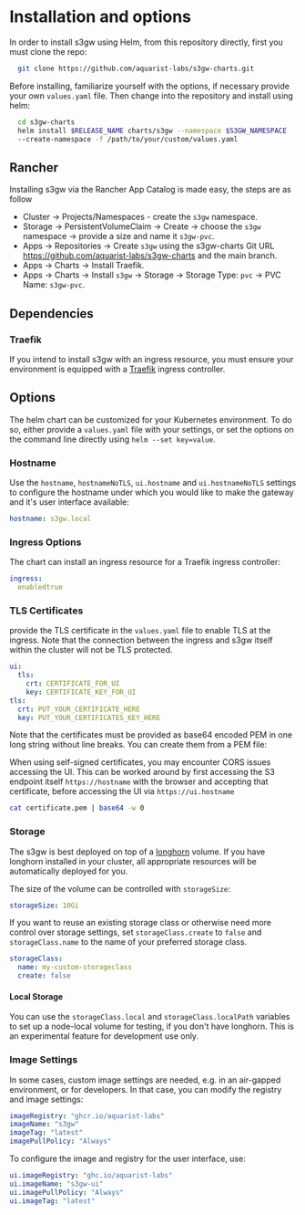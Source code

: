 # Installation and options

In order to install s3gw using Helm, from this repository directly, first you
must clone the repo:

```bash
  git clone https://github.com/aquarist-labs/s3gw-charts.git
```

Before installing, familiarize yourself with the options, if necessary provide
your own `values.yaml` file. Then change into the repository and install using
helm:

```bash
  cd s3gw-charts
  helm install $RELEASE_NAME charts/s3gw --namespace $S3GW_NAMESPACE
  --create-namespace -f /path/to/your/custom/values.yaml
```

## Rancher

Installing s3gw via the Rancher App Catalog is made easy, the steps are as
follow

- Cluster -> Projects/Namespaces - create the `s3gw` namespace.
- Storage -> PersistentVolumeClaim -> Create -> choose the `s3gw` namespace ->
  provide a size and name it `s3gw-pvc`.
- Apps -> Repositories -> Create `s3gw` using the s3gw-charts Git URL
  <https://github.com/aquarist-labs/s3gw-charts> and the main branch.
- Apps -> Charts -> Install Traefik.
- Apps -> Charts -> Install `s3gw` -> Storage -> Storage Type: `pvc` -> PVC
  Name: `s3gw-pvc`.

## Dependencies

### Traefik

If you intend to install s3gw with an ingress resource, you must ensure your
environment is equipped with a [Traefik](https://helm.traefik.io/traefik)
ingress controller.

## Options

The helm chart can be customized for your Kubernetes environment. To do so,
either provide a `values.yaml` file with your settings, or set the options on
the command line directly using `helm --set key=value`.

### Hostname

Use the `hostname`, `hostnameNoTLS`, `ui.hostname` and `ui.hostnameNoTLS`
settings to configure the hostname under which you would like
to make the gateway and it's user interface available:

```yaml
hostname: s3gw.local
```

### Ingress Options

The chart can install an ingress resource for a Traefik ingress controller:

```yaml
ingress:
  enabledtrue
```

### TLS Certificates

provide the TLS certificate in the `values.yaml` file to enable TLS at the
ingress. Note that the connection between the ingress and s3gw itself within the
cluster will not be TLS protected.

```yaml
ui:
  tls:
    crt: CERTIFICATE_FOR_UI
    key: CERTIFICATE_KEY_FOR_UI
tls:
  crt: PUT_YOUR_CERTIFICATE_HERE
  key: PUT_YOUR_CERTIFICATES_KEY_HERE
```

Note that the certificates must be provided as base64 encoded PEM in one long
string without line breaks. You can create them from a PEM file:

When using self-signed certificates, you may encounter CORS issues accessing the
UI. This can be worked around by first accessing the S3 endpoint itself
`https://hostname` with the browser and accepting that certificate, before
accessing the UI via `https://ui.hostname`

```bash
cat certificate.pem | base64 -w 0
```

### Storage

The s3gw is best deployed on top of a [longhorn](https://longhorn.io) volume. If
you have longhorn installed in your cluster, all appropriate resources will be
automatically deployed for you.

The size of the volume can be controlled with `storageSize`:

```yaml
storageSize: 10Gi
```

If you want to reuse an existing storage class or otherwise need more control
over storage settings, set `storageClass.create` to `false` and
`storageClass.name` to the name of your preferred storage class.

```yaml
storageClass:
  name: my-custom-storageclass
  create: false
```

#### Local Storage

You can use the `storageClass.local` and `storageClass.localPath` variables to
set up a node-local volume for testing, if you don't have longhorn. This is an
experimental feature for development use only.

### Image Settings

In some cases, custom image settings are needed, e.g. in an air-gapped
environment, or for developers. In that case, you can modify the registry and
image settings:

```yaml
imageRegistry: "ghcr.io/aquarist-labs"
imageName: "s3gw"
imageTag: "latest"
imagePullPolicy: "Always"
```

To configure the image and registry for the user interface, use:

```yaml
ui.imageRegistry: "ghc.io/aquarist-labs"
ui.imageName: "s3gw-ui"
ui.imagePullPolicy: "Always"
ui.imageTag: "latest"
```
